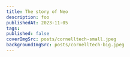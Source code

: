 ```yaml
---
title: The story of Neo
description: foo
publishedAt: 2023-11-05
tags:
published: false
coverImgSrc: posts/cornelltech-small.jpeg
backgroundImgSrc: posts/cornelltech-big.jpeg
---
```

